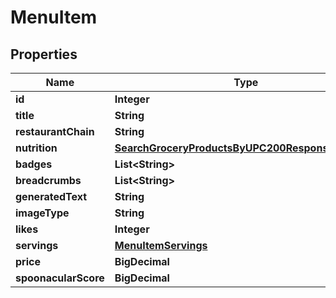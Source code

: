 

# MenuItem



## Properties

| Name | Type | Description | Notes |
|------------ | ------------- | ------------- | -------------|
|**id** | **Integer** |  |  |
|**title** | **String** |  |  |
|**restaurantChain** | **String** |  |  |
|**nutrition** | [**SearchGroceryProductsByUPC200ResponseNutrition**](SearchGroceryProductsByUPC200ResponseNutrition.md) |  |  [optional] |
|**badges** | **List&lt;String&gt;** |  |  [optional] |
|**breadcrumbs** | **List&lt;String&gt;** |  |  [optional] |
|**generatedText** | **String** |  |  [optional] |
|**imageType** | **String** |  |  [optional] |
|**likes** | **Integer** |  |  [optional] |
|**servings** | [**MenuItemServings**](MenuItemServings.md) |  |  [optional] |
|**price** | **BigDecimal** |  |  |
|**spoonacularScore** | **BigDecimal** |  |  |




